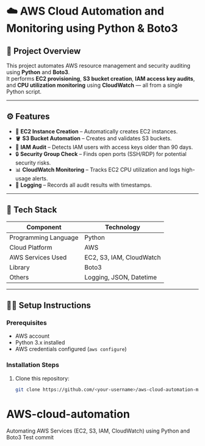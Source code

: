 # ☁️ AWS Cloud Automation and Monitoring using Python & Boto3

## 📌 Project Overview
This project automates AWS resource management and security auditing using **Python** and **Boto3**.  
It performs **EC2 provisioning**, **S3 bucket creation**, **IAM access key audits**, and **CPU utilization monitoring** using **CloudWatch** — all from a single Python script.

---

## ⚙️ Features
- 🚀 **EC2 Instance Creation** – Automatically creates EC2 instances.
- 🪣 **S3 Bucket Automation** – Creates and validates S3 buckets.
- 👤 **IAM Audit** – Detects IAM users with access keys older than 90 days.
- 🔒 **Security Group Check** – Finds open ports (SSH/RDP) for potential security risks.
- 📊 **CloudWatch Monitoring** – Tracks EC2 CPU utilization and logs high-usage alerts.
- 🧾 **Logging** – Records all audit results with timestamps.

---

## 🧰 Tech Stack
| Component | Technology |
|------------|-------------|
| Programming Language | Python |
| Cloud Platform | AWS |
| AWS Services Used | EC2, S3, IAM, CloudWatch |
| Library | Boto3 |
| Others | Logging, JSON, Datetime |

---

## 🧑‍💻 Setup Instructions

### Prerequisites
- AWS account
- Python 3.x installed
- AWS credentials configured (`aws configure`)

### Installation Steps
1. Clone this repository:
   ```bash
   git clone https://github.com/<your-username>/aws-cloud-automation-monitoring.git

# AWS-cloud-automation
Automating AWS Services (EC2, S3, IAM, CloudWatch) using Python and Boto3
Test commit